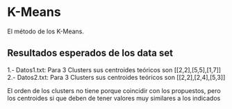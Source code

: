 # K-Means

El método de los K-Means.

## Resultados esperados de los data set

1.- Datos1.txt: Para 3 Clusters sus centroides teóricos son [[2,2],[5,5],[1,7]]
2.- Datos2.txt: Para 3 Clusters sus centroides teóricos son [[2,2],[2,4],[5,3]]

El orden de los clusters no tiene porque coincidir con los propuestos, pero los centroides si que deben de tener valores muy similares a los indicados


